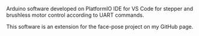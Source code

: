 Arduino software developed on PlatformIO IDE for VS Code for stepper and brushless motor control according to UART commands.

This software is an extension for the face-pose project on my GitHub page.
